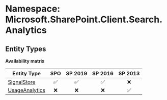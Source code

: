 # Namespace: Microsoft.SharePoint.Client.Search.Analytics

## Entity Types

**Availability matrix**

Entity Type | SPO | SP 2019 | SP 2016 | SP 2013
----------|:---:|:-------:|:-------:|:-------:
[SignalStore](./EntityTypes/SignalStore.md) | ✅ | ✅ | ✅ | ❌
[UsageAnalytics](./EntityTypes/UsageAnalytics.md) | ❌ | ❌ | ❌ | ✅
